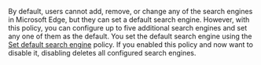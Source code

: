 By default, users cannot add, remove, or change any of the search engines in Microsoft Edge, but they can set a default search engine. However, with this policy, you can configure up to five additional search engines and set any one of them as the default. You set the default search engine using the [Set default search engine](../available-policies.md#set-default-search-engine) policy. If you enabled this policy and now want to disable it, disabling deletes all configured search engines. 